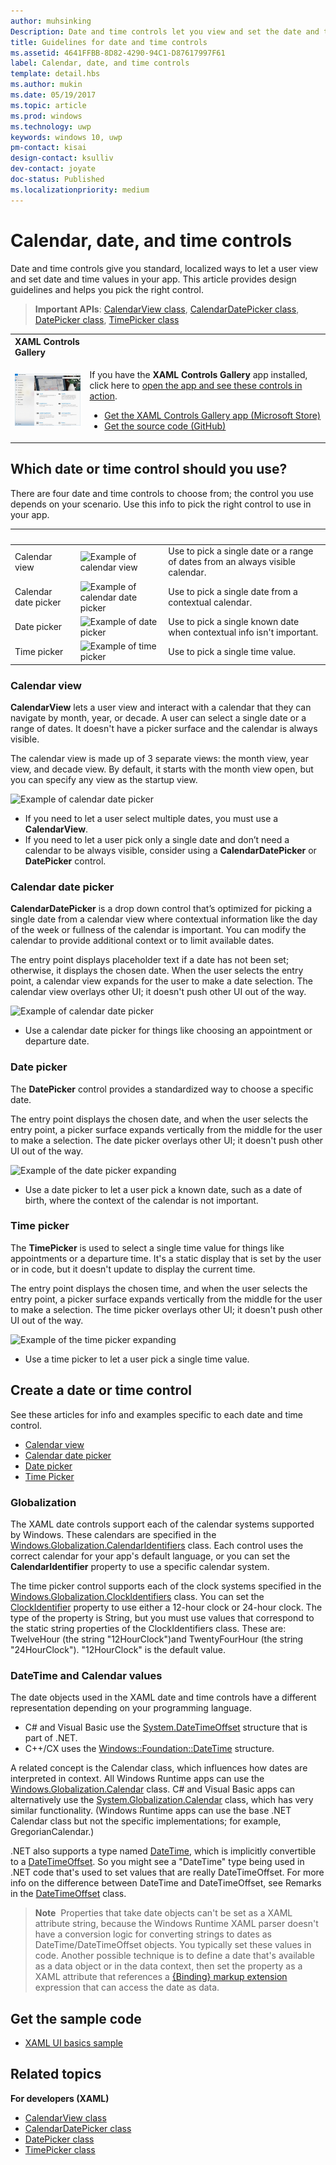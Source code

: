 ```yaml
---
author: muhsinking
Description: Date and time controls let you view and set the date and time. This article provides design guidelines and helps you pick the right control.
title: Guidelines for date and time controls
ms.assetid: 4641FFBB-8D82-4290-94C1-D87617997F61
label: Calendar, date, and time controls
template: detail.hbs
ms.author: mukin
ms.date: 05/19/2017
ms.topic: article
ms.prod: windows
ms.technology: uwp
keywords: windows 10, uwp
pm-contact: kisai
design-contact: ksulliv
dev-contact: joyate
doc-status: Published
ms.localizationpriority: medium
---
```

# Calendar, date, and time controls

 

Date and time controls give you standard, localized ways to let a user view and set date and time values in your app. This article provides design guidelines and helps you pick the right control.

> **Important APIs**: [CalendarView class](https://msdn.microsoft.com/library/windows/apps/xaml/windows.ui.xaml.controls.calendarview.aspx), [CalendarDatePicker class](https://msdn.microsoft.com/library/windows/apps/xaml/windows.ui.xaml.controls.calendardatepicker.aspx), [DatePicker class](https://msdn.microsoft.com/library/windows/apps/xaml/windows.ui.xaml.controls.datepicker.aspx), [TimePicker class](https://msdn.microsoft.com/library/windows/apps/xaml/windows.ui.xaml.controls.timepicker.aspx)

<table>
<th align="left">XAML Controls Gallery<th>
<tr>
<td><img src="images/xaml-controls-gallery-sm.png" alt="XAML controls gallery"></img></td>
<td>
    <p>If you have the <strong style="font-weight: semi-bold">XAML Controls Gallery</strong> app installed, click here to <a href="xamlcontrolsgallery:/category/DataInput">open the app and see these controls in action</a>.</p>
    <ul>
    <li><a href="https://www.microsoft.com/store/productId/9MSVH128X2ZT">Get the XAML Controls Gallery app (Microsoft Store)</a></li>
    <li><a href="https://github.com/Microsoft/Windows-universal-samples/tree/master/Samples/XamlUIBasics">Get the source code (GitHub)</a></li>
    </ul>
</td>
</tr>
</table>

## Which date or time control should you use?

There are four date and time controls to choose from; the control you use depends on your scenario. Use this info to pick the right control to use in your app.

&nbsp;|&nbsp;|&nbsp;                                                                                                                      
--------------------|-------|-------------------------------------------------------------------------------------------------------------------------------
Calendar view       |![Example of calendar view](images/controls_calendar_monthview_small.png)|Use to pick a single date or a range of dates from an always visible calendar.                   
Calendar date picker|![Example of calendar date picker](images/calendar-date-picker-closed.png)|Use to pick a single date from a contextual calendar. 
Date picker         |![Example of date picker](images/date-picker-closed.png)|Use to pick a single known date when contextual info isn't important.
Time picker         |![Example of time picker](images/time-picker-closed.png)|Use to pick a single time value.                                        

<!-- This table seems redundant, not sure it's needed.-->

### Calendar view

**CalendarView** lets a user view and interact with a calendar that they can navigate by month, year, or decade. A user can select a single date or a range of dates. It doesn't have a picker surface and the calendar is always visible.

The calendar view is made up of 3 separate views: the month view, year view, and decade view. By default, it starts with the month view open, but you can specify any view as the startup view.

![Example of calendar date picker](images/calendar-view-3-views.png)

- If you need to let a user select multiple dates, you must use a **CalendarView**.
- If you need to let a user pick only a single date and don’t need a calendar to be always visible, consider using a **CalendarDatePicker** or **DatePicker** control.

### Calendar date picker

**CalendarDatePicker** is a drop down control that’s optimized for picking a single date from a calendar view where contextual information like the day of the week or fullness of the calendar is important. You can modify the calendar to provide additional context or to limit available dates.

The entry point displays placeholder text if a date has not been set; otherwise, it displays the chosen date. When the user selects the entry point, a calendar view expands for the user to make a date selection. The calendar view overlays other UI; it doesn't push other UI out of the way.

![Example of calendar date picker](images/calendar-date-picker-2-views.png)

- Use a calendar date picker for things like choosing an appointment or departure date. 

### Date picker

The **DatePicker** control provides a standardized way to choose a specific date. 

The entry point displays the chosen date, and when the user selects the entry point, a picker surface expands vertically from the middle for the user to make a selection. The date picker overlays other UI; it doesn't push other UI out of the way.

![Example of the date picker expanding](images/controls_datepicker_expand.png)

- Use a date picker to let a user pick a known date, such as a date of birth, where the context of the calendar is not important.

### Time picker

The **TimePicker** is used to select a single time value for things like appointments or a departure time. It's a static display that is set by the user or in code, but it doesn't update to display the current time. 

The entry point displays the chosen time, and when the user selects the entry point, a picker surface expands vertically from the middle for the user to make a selection. The time picker overlays other UI; it doesn't push other UI out of the way.

![Example of the time picker expanding](images/controls_timepicker_expand.png)

- Use a time picker to let a user pick a single time value.

## Create a date or time control

See these articles for info and examples specific to each date and time control.

- [Calendar view](calendar-view.md)
- [Calendar date picker](calendar-date-picker.md)
- [Date picker](date-picker.md)
- [Time Picker](time-picker.md)

### Globalization

The XAML date controls support each of the calendar systems supported by Windows. These calendars are specified in the [Windows.Globalization.CalendarIdentifiers](https://msdn.microsoft.com/library/windows/apps/xaml/windows.globalization.calendaridentifiers.aspx) class. Each control uses the correct calendar for your app's default language, or you can set the **CalendarIdentifier** property to use a specific calendar system.

The time picker control supports each of the clock systems specified in the [Windows.Globalization.ClockIdentifiers](https://msdn.microsoft.com/library/windows/apps/xaml/windows.globalization.clockidentifiers.aspx) class. You can set the [ClockIdentifier](https://msdn.microsoft.com/library/windows/apps/xaml/windows.ui.xaml.controls.timepicker.clockidentifier.aspx) property to use either a 12-hour clock or 24-hour clock. The type of the property is String, but you must use values that correspond to the static string properties of the ClockIdentifiers class. These are: TwelveHour (the string "12HourClock")and TwentyFourHour (the string "24HourClock"). "12HourClock" is the default value.


### DateTime and Calendar values

The date objects used in the XAML date and time controls have a different representation depending on your programming language. 
- C# and Visual Basic use the [System.DateTimeOffset](https://msdn.microsoft.com/library/windows/apps/xaml/system.datetimeoffset.aspx) structure that is part of .NET. 
- C++/CX uses the [Windows::Foundation::DateTime](https://msdn.microsoft.com/library/windows/apps/xaml/br205770.aspx) structure. 

A related concept is the Calendar class, which influences how dates are interpreted in context. All Windows Runtime apps can use the [Windows.Globalization.Calendar](https://msdn.microsoft.com/library/windows/apps/xaml/windows.globalization.calendar.aspx) class. C# and Visual Basic apps can alternatively use the [System.Globalization.Calendar](https://msdn.microsoft.com/library/windows/apps/xaml/system.globalization.calendar.aspx) class, which has very similar functionality. (Windows Runtime apps can use the base .NET Calendar class but not the specific implementations; for example, GregorianCalendar.)

.NET also supports a type named [DateTime](https://msdn.microsoft.com/library/windows/apps/xaml/system.datetime.aspx), which is implicitly convertible to a [DateTimeOffset](https://msdn.microsoft.com/library/windows/apps/xaml/system.datetimeoffset.aspx). So you might see a "DateTime" type being used in .NET code that's used to set values that are really DateTimeOffset. For more info on the difference between DateTime and DateTimeOffset, see Remarks in the [DateTimeOffset](https://msdn.microsoft.com/library/windows/apps/xaml/system.datetimeoffset.aspx) class.

> **Note**&nbsp;&nbsp;Properties that take date objects can't be set as a XAML attribute string, because the Windows Runtime XAML parser doesn't have a conversion logic for converting strings to dates as DateTime/DateTimeOffset objects. You typically set these values in code. Another possible technique is to define a date that's available as a data object or in the data context, then set the property as a XAML attribute that references a [\{Binding\} markup extension](../../xaml-platform/binding-markup-extension.md) expression that can access the date as data.

## Get the sample code
* [XAML UI basics sample](https://github.com/Microsoft/Windows-universal-samples/blob/master/Samples/XamlUIBasics)


## Related topics

**For developers (XAML)**
- [CalendarView class](https://msdn.microsoft.com/library/windows/apps/dn890052)
- [CalendarDatePicker class](https://msdn.microsoft.com/library/windows/apps/dn950083)
- [DatePicker class](https://msdn.microsoft.com/library/windows/apps/dn298584)
- [TimePicker class](https://msdn.microsoft.com/library/windows/apps/dn299280)
